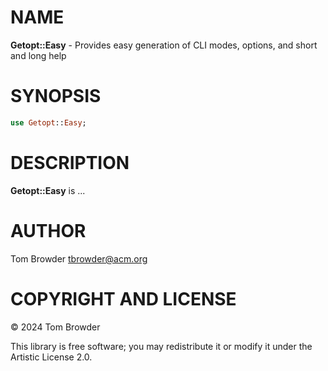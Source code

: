 NAME
====

**Getopt::Easy** - Provides easy generation of CLI modes, options, and short and long help

SYNOPSIS
========

```raku
use Getopt::Easy;
```

DESCRIPTION
===========

**Getopt::Easy** is ...

AUTHOR
======

Tom Browder <tbrowder@acm.org>

COPYRIGHT AND LICENSE
=====================

© 2024 Tom Browder

This library is free software; you may redistribute it or modify it under the Artistic License 2.0.

